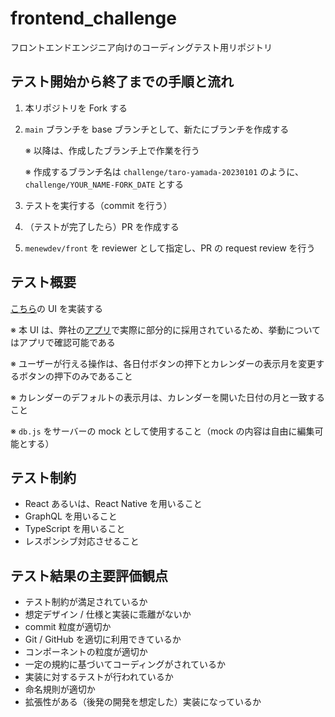 # frontend_challenge

フロントエンドエンジニア向けのコーディングテスト用リポジトリ

## テスト開始から終了までの手順と流れ

1. 本リポジトリを Fork する
1. `main` ブランチを base ブランチとして、新たにブランチを作成する

   ※ 以降は、作成したブランチ上で作業を行う

   ※ 作成するブランチ名は `challenge/taro-yamada-20230101` のように、`challenge/YOUR_NAME-FORK_DATE` とする
1. テストを実行する（commit を行う）
1. （テストが完了したら）PR を作成する
1. `menewdev/front` を reviewer として指定し、PR の request review を行う

## テスト概要

[こちら](https://xd.adobe.com/view/bf869e8b-5878-44ac-b39d-b28cecb724b3-ead5/grid)の UI を実装する

※ 本 UI は、弊社の[アプリ](https://menew.jp/)で実際に部分的に採用されているため、挙動についてはアプリで確認可能である

※ ユーザーが行える操作は、各日付ボタンの押下とカレンダーの表示月を変更するボタンの押下のみであること

※ カレンダーのデフォルトの表示月は、カレンダーを開いた日付の月と一致すること

※ `db.js` をサーバーの mock として使用すること（mock の内容は自由に編集可能とする）

## テスト制約

- React あるいは、React Native を用いること
- GraphQL を用いること
- TypeScript を用いること
- レスポンシブ対応させること

## テスト結果の主要評価観点

- テスト制約が満足されているか
- 想定デザイン / 仕様と実装に乖離がないか
- commit 粒度が適切か
- Git / GitHub を適切に利用できているか
- コンポーネントの粒度が適切か
- 一定の規約に基づいてコーディングがされているか
- 実装に対するテストが行われているか
- 命名規則が適切か
- 拡張性がある（後発の開発を想定した）実装になっているか
